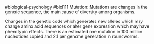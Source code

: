 #biological-psychology #biol111 
Mutation::Mutations are changes in the genetic sequence, the main cause of diversity among organisms.
<!--SR:!2023-12-20,3,250-->

Changes in the genetic code which generates new alleles which may change amino acid sequences or alter gene expression which may have phenotypic effects. There is an estimated one mutation in 100 million nucleotides copied and 2.1 per genome generation in roundworms.